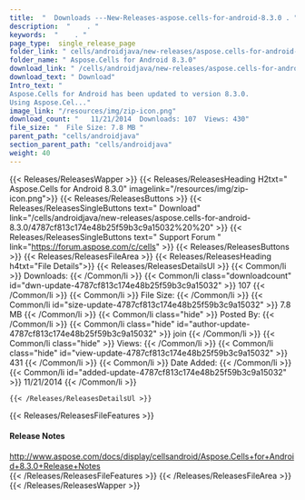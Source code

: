 ```yaml
---
title:  "  Downloads ---New-Releases-aspose.cells-for-android-8.3.0 . " 
description:  "    . " 
keywords:  "    . " 
page_type:  single_release_page
folder_link: " cells/androidjava/new-releases/aspose.cells-for-android-8.3.0/"
folder_name: " Aspose.Cells for Android 8.3.0"
download_link: " /cells/androidjava/new-releases/aspose.cells-for-android-8.3.0/4787cf813c174e48b25f59b3c9a15032"
download_text: " Download"
Intro_text: " 
Aspose.Cells for Android has been updated to version 8.3.0. 
Using Aspose.Cel..."
image_link: "/resources/img/zip-icon.png"
download_count: "   11/21/2014  Downloads: 107  Views: 430"
file_size: "  File Size: 7.8 MB "
parent_path: "cells/androidjava"
section_parent_path: "cells/androidjava"
weight: 40 
---
```


{{< Releases/ReleasesWapper >}}
  {{< Releases/ReleasesHeading H2txt=" Aspose.Cells for Android 8.3.0" imagelink="/resources/img/zip-icon.png">}}
  {{< Releases/ReleasesButtons >}}
    {{< Releases/ReleasesSingleButtons text=" Download" link="/cells/androidjava/new-releases/aspose.cells-for-android-8.3.0/4787cf813c174e48b25f59b3c9a15032%20%20" >}}
    {{< Releases/ReleasesSingleButtons text=" Support Forum " link="https://forum.aspose.com/c/cells" >}}
  {{< Releases/ReleasesButtons >}}
  {{< Releases/ReleasesFileArea >}}
    {{< Releases/ReleasesHeading h4txt="File Details">}}
    {{< Releases/ReleasesDetailsUl >}}
            {{< Common/li  >}} Downloads: {{< /Common/li >}} 
      {{< Common/li class="downloadcount" id="dwn-update-4787cf813c174e48b25f59b3c9a15032" >}} 107 {{< /Common/li >}} 
      {{< Common/li  >}} File Size: {{< /Common/li >}} 
      {{< Common/li id="size-update-4787cf813c174e48b25f59b3c9a15032" >}} 7.8 MB {{< /Common/li >}} 
      {{< Common/li  class="hide" >}} Posted By: {{< /Common/li >}} 
      {{< Common/li class="hide" id="author-update-4787cf813c174e48b25f59b3c9a15032" >}} join {{< /Common/li >}} 
      {{< Common/li class="hide"  >}} Views: {{< /Common/li >}} 
      {{< Common/li class="hide" id="view-update-4787cf813c174e48b25f59b3c9a15032" >}} 431 {{< /Common/li >}} 
      {{< Common/li  >}} Date Added: {{< /Common/li >}} 
      {{< Common/li id="added-update-4787cf813c174e48b25f59b3c9a15032" >}} 11/21/2014 {{< /Common/li >}} 

    {{< /Releases/ReleasesDetailsUl >}}

  {{< Releases/ReleasesFileFeatures >}}
      <h4>Release Notes</h4><div><a href="http://www.aspose.com/docs/display/cellsandroid/Aspose.Cells+for+Android+8.3.0+Release+Notes">http://www.aspose.com/docs/display/cellsandroid/Aspose.Cells+for+Android+8.3.0+Release+Notes</a></div>
  {{< /Releases/ReleasesFileFeatures >}}
 {{< /Releases/ReleasesFileArea >}}
{{< /Releases/ReleasesWapper >}}


